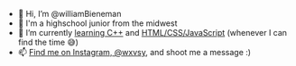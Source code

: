 - 👋 Hi, I’m @williamBieneman
- 🏫 I'm a highschool junior from the midwest
- 🌱 I’m currently [learning C++](https://www.learncpp.com) and [HTML/CSS/JavaScript](https://developer.mozilla.org/en-US/docs/Learn/) (whenever I can find the time 😅)
- 📫 [Find me on Instagram, @wxvsy](https://www.instagram.com/wxvsy), and shoot me a message :)

<!---
williamBieneman/williamBieneman is a ✨ special ✨ repository because its `README.md` (this file) appears on your GitHub profile.
You can click the Preview link to take a look at your changes.
--->
